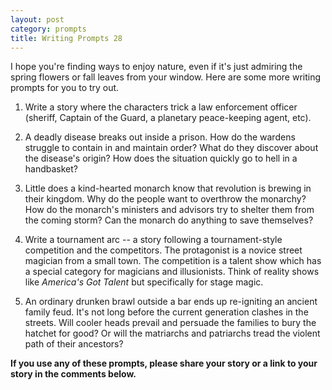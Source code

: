 ```yaml
---
layout: post
category: prompts
title: Writing Prompts 28
---
```


I hope you're finding ways to enjoy nature, even if it's just admiring the spring flowers or fall leaves from your window. Here are some more writing prompts for you to try out.

<!--excerpt-->

1. Write a story where the characters trick a law enforcement officer (sheriff, Captain of the Guard, a planetary peace-keeping agent, etc).

2. A deadly disease breaks out inside a prison. How do the wardens struggle to contain in and maintain order? What do they discover about the disease's origin? How does the situation quickly go to hell in a handbasket?

3. Little does a kind-hearted monarch know that revolution is brewing in their kingdom. Why do the people want to overthrow the monarchy? How do the monarch's ministers and advisors try to shelter them from the coming storm? Can the monarch do anything to save themselves?

4. Write a tournament arc -- a story following a tournament-style competition and the competitors. The protagonist is a novice street magician from a small town. The competition is a talent show which has a special category for magicians and illusionists. Think of reality shows like *America's Got Talent* but specifically for stage magic.

5. An ordinary drunken brawl outside a bar ends up re-igniting an ancient family feud. It's not long before the current generation clashes in the streets. Will cooler heads prevail and persuade the families to bury the hatchet for good? Or will the matriarchs and patriarchs tread the violent path of their ancestors?

**If you use any of these prompts, please share your story or a link to your story in the comments below.**
